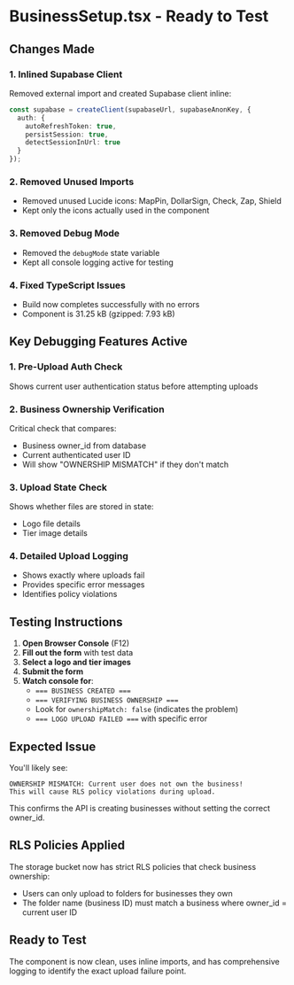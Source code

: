 # BusinessSetup.tsx - Ready to Test

## Changes Made

### 1. **Inlined Supabase Client**
Removed external import and created Supabase client inline:
```typescript
const supabase = createClient(supabaseUrl, supabaseAnonKey, {
  auth: {
    autoRefreshToken: true,
    persistSession: true,
    detectSessionInUrl: true
  }
});
```

### 2. **Removed Unused Imports**
- Removed unused Lucide icons: MapPin, DollarSign, Check, Zap, Shield
- Kept only the icons actually used in the component

### 3. **Removed Debug Mode**
- Removed the `debugMode` state variable
- Kept all console logging active for testing

### 4. **Fixed TypeScript Issues**
- Build now completes successfully with no errors
- Component is 31.25 kB (gzipped: 7.93 kB)

## Key Debugging Features Active

### 1. **Pre-Upload Auth Check**
Shows current user authentication status before attempting uploads

### 2. **Business Ownership Verification**
Critical check that compares:
- Business owner_id from database
- Current authenticated user ID
- Will show "OWNERSHIP MISMATCH" if they don't match

### 3. **Upload State Check**
Shows whether files are stored in state:
- Logo file details
- Tier image details

### 4. **Detailed Upload Logging**
- Shows exactly where uploads fail
- Provides specific error messages
- Identifies policy violations

## Testing Instructions

1. **Open Browser Console** (F12)
2. **Fill out the form** with test data
3. **Select a logo and tier images**
4. **Submit the form**
5. **Watch console for**:
   - `=== BUSINESS CREATED ===`
   - `=== VERIFYING BUSINESS OWNERSHIP ===`
   - Look for `ownershipMatch: false` (indicates the problem)
   - `=== LOGO UPLOAD FAILED ===` with specific error

## Expected Issue

You'll likely see:
```
OWNERSHIP MISMATCH: Current user does not own the business!
This will cause RLS policy violations during upload.
```

This confirms the API is creating businesses without setting the correct owner_id.

## RLS Policies Applied

The storage bucket now has strict RLS policies that check business ownership:
- Users can only upload to folders for businesses they own
- The folder name (business ID) must match a business where owner_id = current user ID

## Ready to Test

The component is now clean, uses inline imports, and has comprehensive logging to identify the exact upload failure point.